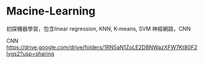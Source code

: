 # Macine-Learning
初探機器學習，包含linear regression, KNN, K-means, SVM
神經網路，CNN

CNN  https://drive.google.com/drive/folders/1RN5aN1ZoLE2DBNWazXFW7Kt80F2Iygs2?usp=sharing
